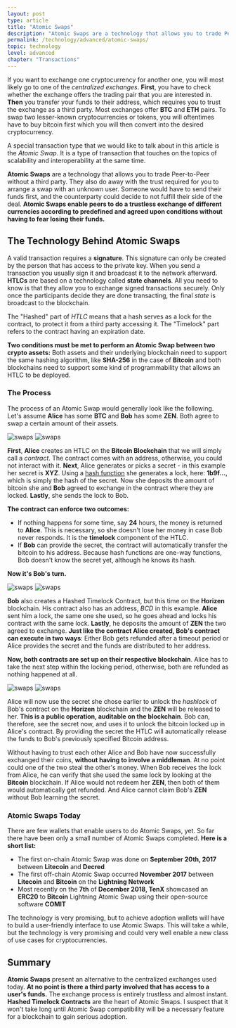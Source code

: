 ```yaml
---
layout: post
type: article
title: "Atomic Swaps"
description: "Atomic Swaps are a technology that allows you to trade Peer-to-Peer without a third party. Learn about atomic swaps at an advanced level."
permalink: /technology/advanced/atomic-swaps/
topic: technology
level: advanced
chapter: "Transactions"
---
```


If you want to exchange one cryptocurrency for another one, you will most likely go to one of the _centralized exchanges_. **First**, you have to check whether the exchange offers the trading pair that you are interested in. **Then** you transfer your funds to their address, which requires you to trust the exchange as a third party. Most exchanges offer **BTC** and **ETH** pairs. To swap two lesser-known cryptocurrencies or tokens, you will oftentimes have to buy bitcoin first which you will then convert into the desired cryptocurrency.

A special transaction type that we would like to talk about in this article is the _Atomic Swap_. It is a type of transaction that touches on the topics of scalability and interoperability at the same time.

**Atomic Swaps** are a technology that allows you to trade Peer-to-Peer without a third party. They also do away with the trust required for you to arrange a swap with an unknown user. Someone would have to send their funds first, and the counterparty could decide to not fulfill their side of the deal. **Atomic Swaps enable peers to do a trustless exchange of different currencies according to predefined and agreed upon conditions without having to fear losing their funds.**

## The Technology Behind Atomic Swaps

A valid transaction requires a **signature**. This signature can only be created by the person that has access to the private key. When you send a transaction you usually sign it and broadcast it to the network afterward.
**HTLCs** are based on a technology called **state channels**. All you need to know is that they allow you to exchange signed transactions securely. Only once the participants decide they are done transacting, the final _state_ is broadcast to the blockchain.

The "Hashed" part of _HTLC_ means that a hash serves as a lock for the contract, to protect it from a third party accessing it. The "Timelock" part refers to the contract having an expiration date.

**Two conditions must be met to perform an Atomic Swap between two crypto assets:** Both assets and their underlying blockchain need to support the same hashing algorithm, like **SHA-256** in the case of **Bitcoin** and both blockchains need to support some kind of programmability that allows an HTLC to be deployed.

### The Process

The process of an Atomic Swap would generally look like the following. Let's assume **Alice** has some **BTC** and **Bob** has some **ZEN**. Both agree to swap a certain amount of their assets.

![swaps]({{site.baseurl_root}}/assets/post_files/technology/advanced/4.3-atomic-swaps/atomic_swaps_1_D.jpg)
![swaps]({{site.baseurl_root}}/assets/post_files/technology/advanced/4.3-atomic-swaps/atomic_swaps_1_M.jpg)

**First**, **Alice** creates an HTLC on the **Bitcoin Blockchain** that we will simply call a _contract_. The contract comes with an address, otherwise, you could not interact with it. **Next**, Alice generates or picks a secret - in this example her secret is **XYZ**. Using a [hash function](https://academy.horizen.io/technology/advanced/hash-functions/) she generates a lock, here: **1b9f...**, which is simply the hash of the secret.
Now she deposits the amount of bitcoin she and **Bob** agreed to exchange in the contract where they are locked. **Lastly**, she sends the lock to Bob.

**The contract can enforce two outcomes:**

- If nothing happens for some time, say **24** hours, the money is returned to **Alice**. This is necessary, so she doesn't lose her money in case Bob never responds. It is the **timelock** component of the HTLC.
- If **Bob** can provide the secret, the contract will automatically transfer the bitcoin to his address. Because hash functions are one-way functions, Bob doesn't know the secret yet, although he knows its hash.

**Now it's Bob's turn.**

![swaps]({{site.baseurl_root}}/assets/post_files/technology/advanced/4.3-atomic-swaps/atomic_swaps_2_D.jpg)
![swaps]({{site.baseurl_root}}/assets/post_files/technology/advanced/4.3-atomic-swaps/atomic_swaps_2_M.jpg)

**Bob** also creates a Hashed Timelock Contract, but this time on the **Horizen** blockchain. His contract also has an address, _BCD_ in this example. **Alice** sent him a lock, the same one she used, so he goes ahead and locks his contract with the same lock. **Lastly**, he deposits the amount of **ZEN** the two agreed to exchange. **Just like the contract Alice created, Bob's contract can execute in two ways**: Either Bob gets refunded after a timeout period or Alice provides the secret and the funds are distributed to her address.

**Now, both contracts are set up on their respective blockchain**. Alice has to take the next step within the locking period, otherwise, both are refunded as nothing happened at all.

![swaps]({{site.baseurl_root}}/assets/post_files/technology/advanced/4.3-atomic-swaps/atomic_swaps_3_D.jpg)
![swaps]({{site.baseurl_root}}/assets/post_files/technology/advanced/4.3-atomic-swaps/atomic_swaps_3_M.jpg)

Alice will now use the secret she chose earlier to unlock the _hashlock_ of Bob's contract on the **Horizen** blockchain and the **ZEN** will be released to her. **This is a public operation, auditable on the blockchain**. Bob can, therefore, see the secret now, and uses it to unlock the bitcoin locked up in Alice's contract. By providing the secret the HTLC will automatically release the funds to Bob's previously specified Bitcoin address.

Without having to trust each other Alice and Bob have now successfully exchanged their coins, **without having to involve a middleman**. At no point could one of the two steal the other's money. When Bob receives the lock from Alice, he can verify that she used the same lock by looking at the **Bitcoin** blockchain. If Alice would not redeem her **ZEN**, then both of them would automatically get refunded. And Alice cannot claim Bob's **ZEN** without Bob learning the secret.

### Atomic Swaps Today

There are few wallets that enable users to do Atomic Swaps, yet. So far there have been only a small number of Atomic Swaps completed. **Here is a short list:**

- The first on-chain Atomic Swap was done on **September 20th, 2017** between **Litecoin** and **Decred**
- The first off-chain Atomic Swap occurred **November 2017** between **Litecoin** and **Bitcoin** on the **Lightning Network**
- Most recently on the **7th** of **December 2018, TenX** showcased an **ERC20** to **Bitcoin** Lightning Atomic Swap using their open-source software **COMIT**

The technology is very promising, but to achieve adoption wallets will have to build a user-friendly interface to use Atomic Swaps. This will take a while, but the technology is very promising and could very well enable a new class of use cases for cryptocurrencies.

## Summary

**Atomic Swaps** present an alternative to the centralized exchanges used today. **At no point is there a third party involved that has access to a user's funds.** The exchange process is entirely trustless and almost instant. **Hashed Timelock Contracts** are the heart of Atomic Swaps. I suspect that it won't take long until Atomic Swap compatibility will be a necessary feature for a blockchain to gain serious adoption.
